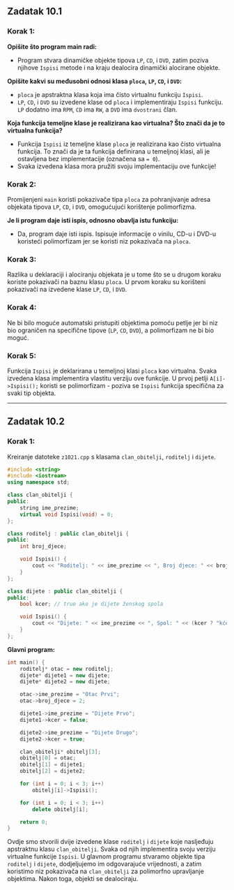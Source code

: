 ## **Zadatak 10.1**

### Korak 1:
**Opišite što program main radi:**
* Program stvara dinamičke objekte tipova `LP`, `CD`, i `DVD`, zatim poziva njihove `Ispisi` metode i na kraju dealocira dinamički alocirane objekte.

**Opišite kakvi su međusobni odnosi klasa `ploca`, `LP`, `CD`, i `DVD`:**
- `ploca` je apstraktna klasa koja ima čisto virtualnu funkciju `Ispisi`.
- `LP`, `CD`, i `DVD` su izvedene klase od `ploca` i implementiraju `Ispisi` funkciju. `LP` dodatno ima `RPM`, `CD` ima `RW`, a `DVD` ima `dvostrani` član.

**Koja funkcija temeljne klase je realizirana kao virtualna? Što znači da je to virtualna funkcija?**
* Funkcija `Ispisi` iz temeljne klase `ploca` je realizirana kao čisto virtualna funkcija. To znači da je ta funkcija definirana u temeljnoj klasi, ali je ostavljena bez implementacije (označena sa `= 0`). 
* Svaka izvedena klasa mora pružiti svoju implementaciju ove funkcije!

### Korak 2:
Promijenjeni `main` koristi pokazivače tipa `ploca` za pohranjivanje adresa objekata tipova `LP`, `CD`, i `DVD`, omogućujući korištenje polimorfizma.

**Je li program daje isti ispis, odnosno obavlja istu funkciju:**
* Da, program daje isti ispis. Ispisuje informacije o vinilu, CD-u i DVD-u koristeći polimorfizam jer se koristi niz pokazivača na `ploca`.

### Korak 3:
Razlika u deklaraciji i alociranju objekata je u tome što se u drugom koraku koriste pokazivači na baznu klasu `ploca`. U prvom koraku su korišteni pokazivači na izvedene klase `LP`, `CD`, i `DVD`.

### Korak 4:
Ne bi bilo moguće automatski pristupiti objektima pomoću petlje jer bi niz bio ograničen na specifične tipove (`LP`, `CD`, `DVD`), a polimorfizam ne bi bio moguć.

### Korak 5:
Funkcija `Ispisi` je deklarirana u temeljnoj klasi `ploca` kao virtualna. Svaka izvedena klasa implementira vlastitu verziju ove funkcije. U prvoj petlji `A[i]->Ispisi();` koristi se polimorfizam - poziva se `Ispisi` funkcija specifična za svaki tip objekta. 

---

## **Zadatak 10.2**

### Korak 1:
Kreiranje datoteke `z1021.cpp` s klasama `clan_obitelji`, `roditelj` i `dijete`.

```cpp
#include <string>
#include <iostream>
using namespace std;

class clan_obitelji {
public:
    string ime_prezime;
    virtual void Ispisi(void) = 0;
};

class roditelj : public clan_obitelji {
public:
    int broj_djece;

    void Ispisi() {
        cout << "Roditelj: " << ime_prezime << ", Broj djece: " << broj_djece << endl;
    }
};

class dijete : public clan_obitelji {
public:
    bool kcer; // true ako je dijete ženskog spola

    void Ispisi() {
        cout << "Dijete: " << ime_prezime << ", Spol: " << (kcer ? "kćer" : "sin") << endl;
    }
};
```

**Glavni program:**
```cpp
int main() {
    roditelj* otac = new roditelj;
    dijete* dijete1 = new dijete;
    dijete* dijete2 = new dijete;

    otac->ime_prezime = "Otac Prvi";
    otac->broj_djece = 2;

    dijete1->ime_prezime = "Dijete Prvo";
    dijete1->kcer = false;

    dijete2->ime_prezime = "Dijete Drugo";
    dijete2->kcer = true;

    clan_obitelji* obitelj[3];
    obitelj[0] = otac;
    obitelj[1] = dijete1;
    obitelj[2] = dijete2;

    for (int i = 0; i < 3; i++)
        obitelj[i]->Ispisi();

    for (int i = 0; i < 3; i++)
        delete obitelj[i];

    return 0;
}
```

Ovdje smo stvorili dvije izvedene klase `roditelj` i `dijete` koje nasljeđuju apstraktnu klasu `clan_obitelji`. Svaka od njih implementira svoju verziju virtualne funkcije `Ispisi`. U glavnom programu stvaramo objekte tipa `roditelj` i `dijete`, dodjeljujemo im odgovarajuće vrijednosti, a zatim koristimo niz pokazivača na `clan_obitelji` za polimorfno upravljanje objektima. Nakon toga, objekti se dealociraju.